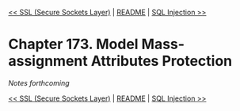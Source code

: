 [&lt;&lt; SSL (Secure Sockets Layer)](ch172-ssl--secure-sockets-layer-.md) | [README](README.md) | [SQL Injection &gt;&gt;](ch174-sql-injection.md)

# Chapter 173. Model Mass-assignment Attributes Protection

*Notes forthcoming*

[&lt;&lt; SSL (Secure Sockets Layer)](ch172-ssl--secure-sockets-layer-.md) | [README](README.md) | [SQL Injection &gt;&gt;](ch174-sql-injection.md)